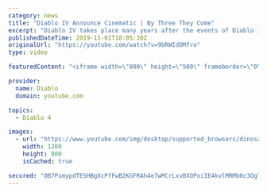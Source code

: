 ```yaml
---
category: news
title: "Diablo IV Announce Cinematic | By Three They Come"
excerpt: "Diablo IV takes place many years after the events of Diablo III, after millions have been slaughtered by the actions of the High ..."
publishedDateTime: 2019-11-01T18:05:30Z
originalUrl: "https://youtube.com/watch?v=9bRWIdOMfro"
type: video

featuredContent: "<iframe width=\"800\" height=\"500\" frameborder=\"0\" src=\"https://www.youtube.com/embed/9bRWIdOMfro\" allow=\"accelerometer; autoplay; encrypted-media; gyroscope; picture-in-picture\" allowfullscreen></iframe>"

provider:
  name: Diablo
  domain: youtube.com

topics:
  - Diablo 4

images:
  - url: "https://www.youtube.com/img/desktop/supported_browsers/dinosaur.png"
    width: 1200
    height: 800
    isCached: true

secured: "OB7PxmypdTESHBgXcPfFwB2KGFRAh4e7wMCrLxvBXOPoiIE4kvlMRMb0c3OgTAFO3gwhvB2NQbtoOehQAz5H91JIuOtJvYO1iJP5suA5mT5OH2n2xchDPGVVsJ9Sj52w9wxWp3LIY+MDKibLqYGRQZaXrH/oy2xWKtH6ANQ/0lc6wy7HqPezrYljRBXH+m6HUARI3Z/7FO0rOsOaNBC5Hti3vgo8S3afjPOWidmLvVUd0QX798jm+p6GQ7MdRXha/QmwkeEKy07iuuVrefxxf5XFjgR00BfVnXQosBINGePYOHjXvxmlWmZ7QsJfPXIM+yDVEn0gavQ3TaNsnqPReLxAgSZxaq84W0TElQkcyXlvPu9v9BTTPngieluTcOJZGWRS/qYllIYFqceeY+Y1RVFc7p4KiPmP02bbhvDuixNf6Z+nuCO+wSqfow4oiqtN;pakDHfJGLc9HqDrQaDRgYA=="
---
```


